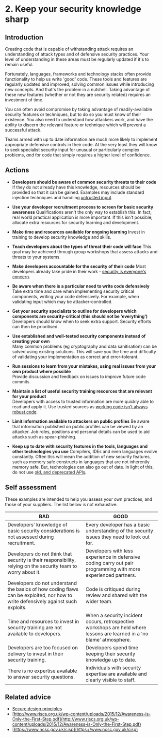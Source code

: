 # 2. Keep your security knowledge sharp

## Introduction

Creating code that is capable of withstanding attack requires an understanding of attack types and of defensive security practices. Your level of understanding in these areas must be regularly updated if it's to remain useful.

Fortunately, languages, frameworks and technology stacks often provide functionality to help us write 'good' code. These tools and features are regularly updated and improved, solving common issues while introducing new concepts. And that's the problem in a nutshell. Taking advantage of these new features (whether or not they are security related) requires an investment of time.

You can often avoid compromise by taking advantage of readily-available security features or techniques, but to do so you must know of their existence. You also need to understand how attackers work, and have the ability to discern the relevant feature or technique which will prevent a successful attack.

Teams armed with up to date information are much more likely to implement appropriate defensive controls in their code. At the very least they will know to seek specialist security input for unusual or particularly complex problems, _and_ for code that simply requires a higher level of confidence.


## Actions

* **Developers should be aware of common security threats to their code** 
  If they do not already have this knowledge, resources should be provided so that it can be gained. Examples may include standard injection techniques and handling [untrusted input](https://www.owasp.org/index.php/Injection_Theory).

* **Use your developer recruitment process to screen for basic security awareness** 
  Qualifications aren't the only way to establish this. In fact, real world practical application is more important. If this isn't possible, allocate extra resources for security learning and development.

* **Make time and resources available for ongoing learning** 
  Invest in training to develop security knowledge and skills.

* **Teach developers about the types of threat their code will face** 
  This goal may be achieved through group workshops that assess attacks and threats to your systems.

* **Make developers accountable for the security of their code** 
  Most developers already take pride in their work - [security is everyone's concern](2-keep-your-security-knowledge-sharp.md).

* **Be aware when there is a particular need to write code defensively** 
  Take extra time and care when implementing security critical components, writing your code defensively. For example, when validating input which may be attacker-controlled.

* **Get your security specialists to outline **for developers** which **components are** security-critical (this should not be 'everything')** 
  Developers should know when to seek extra support. Security efforts can then be prioritised.

* **Use established and well-tested security components instead of creating your own**  
  Many common problems (eg cryptography and data sanitisation) can be solved using existing solutions. This will save you the time and difficulty of validating your implementation as correct and error-tolerant.

* **Run sessions to learn from your mistakes, using real issues from your own product where possible**  
  Provide discussion and feedback on issues to improve future code commits.

* **Maintain a list of useful security training resources that are relevant for your product**  
  Developers with access to trusted information are more quickly able to read and apply it. Use trusted sources as [working code isn't always robust code](https://www.aisec.fraunhofer.de/content/dam/aisec/Dokumente/Publikationen/Studien_TechReports/englisch/stackoverflow.pdf).

* **Limit information available to attackers on public profiles**
  Be aware that information published on public profiles can be viewed by an attacker. Job roles, positions and personal details can be used to aid attacks such as spear-phishing.

*  **Keep up to date with security features in the tools, languages and other technologies you use**
  Compilers, IDEs and even languages evolve constantly. Often this will mean the addition of new security features, such as memory safe constructs in languages that are not inherently memory safe. But, technologies can also go out of date. In light of this, do not use [old, and deprecated APIs](https://cwe.mitre.org/data/definitions/676.html).


## Self assessment

These examples are intended to help you assess your own practices, and those of your suppliers. The list below is not exhaustive.

| BAD | GOOD |
|-----|------|
| Developers' knowledge of basic security considerations is not assessed during recruitment. | Every developer has a basic understanding of the security issues they need to look out for. |
| Developers do not think that security is their responsibility, relying on the security team to worry about it. | Developers with less experience in defensive coding carry out pair programming with more experienced partners. |
| Developers do not understand the basics of how coding flaws can be exploited, nor how to write defensively against such exploits. | Code is critiqued during review and shared with the wider team. |
| Time and resources to invest in security training are not available to developers. | When a security incident occurs, retrospective workshops are held where lessons are learned in a 'no blame' atmosphere. |
| Developers are too focused on delivery to invest in their security training. | Developers spend time keeping their security knowledge up to date. |
| There is no expertise available to answer security questions. | Individuals with security expertise are available and clearly visible to staff. |


## Related advice

* [Secure design principles](https://www.ncsc.gov.uk/guidance/security-design-principles-digital-services-main)
* [http://www.riscs.org.uk/wp-content/uploads/2015/12/Awareness-is-Only-the-First-Step.pdf](http://www.riscs.org.uk/wp-content/uploads/2015/12/Awareness-is-Only-the-First-Step.pdf)
* [https://www.ncsc.gov.uk/cisp](https://www.ncsc.gov.uk/cisp)
